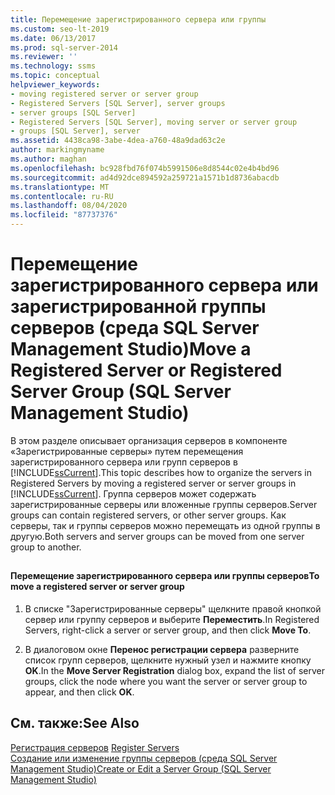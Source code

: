 ```yaml
---
title: Перемещение зарегистрированного сервера или группы
ms.custom: seo-lt-2019
ms.date: 06/13/2017
ms.prod: sql-server-2014
ms.reviewer: ''
ms.technology: ssms
ms.topic: conceptual
helpviewer_keywords:
- moving registered server or server group
- Registered Servers [SQL Server], server groups
- server groups [SQL Server]
- Registered Servers [SQL Server], moving server or server group
- groups [SQL Server], server
ms.assetid: 4438ca98-3abe-4dea-a760-48a9dad63c2e
author: markingmyname
ms.author: maghan
ms.openlocfilehash: bc928fbd76f074b5991506e8d8544c02e4b4bd96
ms.sourcegitcommit: ad4d92dce894592a259721a1571b1d8736abacdb
ms.translationtype: MT
ms.contentlocale: ru-RU
ms.lasthandoff: 08/04/2020
ms.locfileid: "87737376"
---
```

# <a name="move-a-registered-server-or-registered-server-group-sql-server-management-studio"></a><span data-ttu-id="43cfd-102">Перемещение зарегистрированного сервера или зарегистрированной группы серверов (среда SQL Server Management Studio)</span><span class="sxs-lookup"><span data-stu-id="43cfd-102">Move a Registered Server or Registered Server Group (SQL Server Management Studio)</span></span>
  <span data-ttu-id="43cfd-103">В этом разделе описывает организация серверов в компоненте «Зарегистрированные серверы» путем перемещения зарегистрированного сервера или групп серверов в [!INCLUDE[ssCurrent](../../includes/sscurrent-md.md)].</span><span class="sxs-lookup"><span data-stu-id="43cfd-103">This topic describes how to organize the servers in Registered Servers by moving a registered server or  server groups in [!INCLUDE[ssCurrent](../../includes/sscurrent-md.md)].</span></span> <span data-ttu-id="43cfd-104">Группа серверов может содержать зарегистрированные серверы или вложенные группы серверов.</span><span class="sxs-lookup"><span data-stu-id="43cfd-104">Server groups can contain registered servers, or other server groups.</span></span> <span data-ttu-id="43cfd-105">Как серверы, так и группы серверов можно перемещать из одной группы в другую.</span><span class="sxs-lookup"><span data-stu-id="43cfd-105">Both servers and server groups can be moved from one server group to another.</span></span>  
  
##  <a name="SSMSProcedure"></a>  
  
#### <a name="to-move-a-registered-server-or-server-group"></a><span data-ttu-id="43cfd-106">Перемещение зарегистрированного сервера или группы серверов</span><span class="sxs-lookup"><span data-stu-id="43cfd-106">To move a registered server or server group</span></span>  
  
1.  <span data-ttu-id="43cfd-107">В списке "Зарегистрированные серверы" щелкните правой кнопкой сервер или группу серверов и выберите **Переместить**.</span><span class="sxs-lookup"><span data-stu-id="43cfd-107">In Registered Servers, right-click a server or server group, and then click **Move To**.</span></span>  
  
2.  <span data-ttu-id="43cfd-108">В диалоговом окне **Перенос регистрации сервера** разверните список групп серверов, щелкните нужный узел и нажмите кнопку **OK**.</span><span class="sxs-lookup"><span data-stu-id="43cfd-108">In the **Move Server Registration** dialog box, expand the list of server groups, click the node where you want the server or server group to appear, and then click **OK**.</span></span>  
  
## <a name="see-also"></a><span data-ttu-id="43cfd-109">См. также:</span><span class="sxs-lookup"><span data-stu-id="43cfd-109">See Also</span></span>  
 <span data-ttu-id="43cfd-110">[Регистрация серверов](register-servers.md) </span><span class="sxs-lookup"><span data-stu-id="43cfd-110">[Register Servers](register-servers.md) </span></span>  
 [<span data-ttu-id="43cfd-111">Создание или изменение группы серверов (среда SQL Server Management Studio)</span><span class="sxs-lookup"><span data-stu-id="43cfd-111">Create or Edit a Server Group &#40;SQL Server Management Studio&#41;</span></span>](create-or-edit-a-server-group-sql-server-management-studio.md)  
  
  
